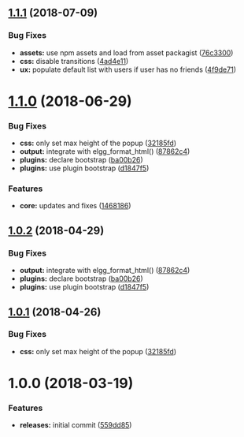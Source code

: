 <a name="1.1.1"></a>
## [1.1.1](https://github.com/hypeJunctionPro/Elgg3-hypeMentions/compare/1.1.0...1.1.1) (2018-07-09)


### Bug Fixes

* **assets:** use npm assets and load from asset packagist ([76c3300](https://github.com/hypeJunctionPro/Elgg3-hypeMentions/commit/76c3300))
* **css:** disable transitions ([4ad4e11](https://github.com/hypeJunctionPro/Elgg3-hypeMentions/commit/4ad4e11))
* **ux:** populate default list with users if user has no friends ([4f9de71](https://github.com/hypeJunctionPro/Elgg3-hypeMentions/commit/4f9de71))



<a name="1.1.0"></a>
# [1.1.0](https://github.com/hypeJunctionPro/Elgg3-hypeMentions/compare/1.0.0...1.1.0) (2018-06-29)


### Bug Fixes

* **css:** only set max height of the popup ([32185fd](https://github.com/hypeJunctionPro/Elgg3-hypeMentions/commit/32185fd))
* **output:** integrate with elgg_format_html() ([87862c4](https://github.com/hypeJunctionPro/Elgg3-hypeMentions/commit/87862c4))
* **plugins:** declare bootstrap ([ba00b26](https://github.com/hypeJunctionPro/Elgg3-hypeMentions/commit/ba00b26))
* **plugins:** use plugin bootstrap ([d1847f5](https://github.com/hypeJunctionPro/Elgg3-hypeMentions/commit/d1847f5))


### Features

* **core:** updates and fixes ([1468186](https://github.com/hypeJunctionPro/Elgg3-hypeMentions/commit/1468186))



<a name="1.0.2"></a>
## [1.0.2](https://github.com/hypeJunctionPro/Elgg3-hypeMentions/compare/1.0.1...1.0.2) (2018-04-29)


### Bug Fixes

* **output:** integrate with elgg_format_html() ([87862c4](https://github.com/hypeJunctionPro/Elgg3-hypeMentions/commit/87862c4))
* **plugins:** declare bootstrap ([ba00b26](https://github.com/hypeJunctionPro/Elgg3-hypeMentions/commit/ba00b26))
* **plugins:** use plugin bootstrap ([d1847f5](https://github.com/hypeJunctionPro/Elgg3-hypeMentions/commit/d1847f5))



<a name="1.0.1"></a>
## [1.0.1](https://github.com/hypeJunctionPro/Elgg3-hypeMentions/compare/1.0.0...1.0.1) (2018-04-26)


### Bug Fixes

* **css:** only set max height of the popup ([32185fd](https://github.com/hypeJunctionPro/Elgg3-hypeMentions/commit/32185fd))



<a name="1.0.0"></a>
# 1.0.0 (2018-03-19)


### Features

* **releases:** initial commit ([559dd85](https://github.com/hypeJunctionPro/Elgg3-hypeMentions/commit/559dd85))



